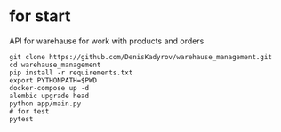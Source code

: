 # for start
API for warehause for work with products and orders
```
git clone https://github.com/DenisKadyrov/warehause_management.git
cd warehause_management
pip install -r requirements.txt
export PYTHONPATH=$PWD
docker-compose up -d
alembic upgrade head
python app/main.py
# for test
pytest
```
